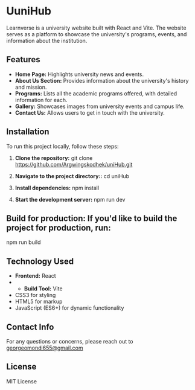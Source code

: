 # UuniHub

Learnverse is a university website built with React and Vite. The website serves as a platform to showcase the university's programs, events, and information about the institution.

## Features
- **Home Page:** Highlights university news and events.
- **About Us Section:** Provides information about the university's history and mission.
- **Programs:** Lists all the academic programs offered, with detailed information for each.
- **Gallery:** Showcases images from university events and campus life.
- **Contact Us:** Allows users to get in touch with the university.

## Installation

To run this project locally, follow these steps:

1. **Clone the repository:**
  git clone https://github.com/Argwingskodhek/uniHub.git

2. **Navigate to the project directory::**
    cd uniHub
3. **Install dependencies:**
   npm install

4. **Start the development server:**
     npm run dev

## Build for production: If you'd like to build the project for production, run:
npm run build

## Technology Used
- **Frontend:** React
- - **Build Tool:** Vite
- CSS3 for styling
- HTML5 for markup
- JavaScript (ES6+) for dynamic functionality

## Contact Info
For any questions or concerns, please reach out to georgeomondi655@gmail.com

## License
MIT License
